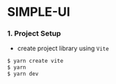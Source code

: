 # SIMPLE-UI

### 1. Project Setup

- create project library using `Vite`

```bash
$ yarn create vite
$ yarn
$ yarn dev
```
